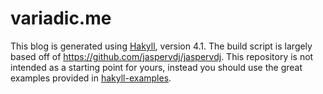 # variadic.me

This blog is generated using [Hakyll][hakyll], version 4.1. The build script is largely based off of https://github.com/jaspervdj/jaspervdj. This repository is not intended as a starting point for yours, instead you should use the great examples provided in [hakyll-examples][examples].

[examples]: https://github.com/jaspervdj/hakyll-examples
[hakyll]: http://jaspervdj.be/hakyll/index.html
